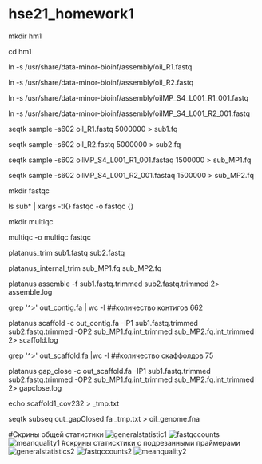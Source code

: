 # hse21_homework1

mkdir hm1

cd hm1

ln -s /usr/share/data-minor-bioinf/assembly/oil_R1.fastq

ln -s /usr/share/data-minor-bioinf/assembly/oil_R2.fastq

ln -s /usr/share/data-minor-bioinf/assembly/oilMP_S4_L001_R1_001.fastq

ln -s /usr/share/data-minor-bioinf/assembly/oilMP_S4_L001_R2_001.fastq


seqtk sample -s602 oil_R1.fastq 5000000 > sub1.fq

seqtk sample -s602 oil_R2.fastq 5000000 > sub2.fq

seqtk sample -s602 oilMP_S4_L001_R1_001.fastaq 1500000 > sub_MP1.fq

seqtk sample -s602 oilMP_S4_L001_R2_001.fastaq 1500000 > sub_MP2.fq


mkdir fastqc

ls sub* | xargs -tI{} fastqc -o fastqc {}

mkdir multiqc

multiqc -o multiqc fastqc


platanus_trim sub1.fastq sub2.fastq

platanus_internal_trim sub_MP1.fq sub_MP2.fq


platanus assemble -f sub1.fastq.trimmed sub2.fastq.trimmed 2> assemble.log

grep '^>' out_contig.fa | wc -l ##количество контигов 662

platanus scaffold -c out_contig.fa -IP1 sub1.fastq.trimmed sub2.fastq.trimmed -OP2 sub_MP1.fq.int_trimmed sub_MP2.fq.int_trimmed 2> scaffold.log

grep '^>' out_scaffold.fa |wc -l ##количество скаффолдов 75

platanus gap_close -c out_scaffold.fa -IP1 sub1.fastq.trimmed sub2.fastq.trimmed -OP2 sub_MP1.fq.int_trimmed sub_MP2.fq.int_trimmed 2> gapclose.log

echo scaffold1_cov232 > _tmp.txt

seqtk subseq out_gapClosed.fa _tmp.txt > oil_genome.fna


#Скрины общей статистики
![generalstatistic1](https://user-images.githubusercontent.com/91248425/137950277-1db5020e-9f1b-4e51-866e-21279044f24d.jpg)
![fastqccounts](https://user-images.githubusercontent.com/91248425/137950306-d1aff49f-0bfb-4c3a-a65d-1583a0d3818d.jpg)
![meanquality1](https://user-images.githubusercontent.com/91248425/137950329-b1a94435-ea87-4d61-8553-4b1d8307f9d1.jpg)
#скрины статисктики с подрезанными праймерами
![generalstatistics2](https://user-images.githubusercontent.com/91248425/137950483-23851441-0c07-4647-89c3-829fe521b3ee.jpg)
![fastqccounts2](https://user-images.githubusercontent.com/91248425/137950504-1ceaa65a-f006-4dac-81e6-df340d60b96a.jpg)
![meanquality2](https://user-images.githubusercontent.com/91248425/137950531-bc9d55b4-a5b1-4736-9263-804beddfac58.jpg)


